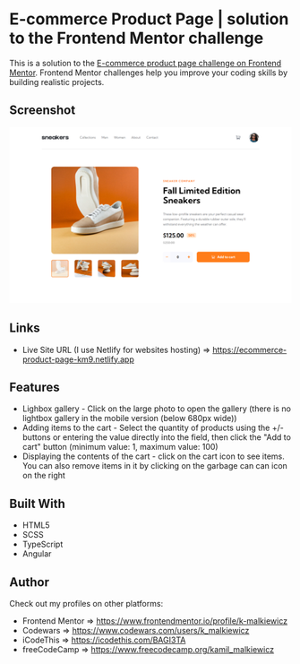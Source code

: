 # E-commerce Product Page | solution to the Frontend Mentor challenge

This is a solution to the [E-commerce product page challenge on Frontend Mentor](https://www.frontendmentor.io/challenges/ecommerce-product-page-UPsZ9MJp6). Frontend Mentor challenges help you improve your coding skills by building realistic projects.

## Screenshot

![](/src/assets/screenshot/screenshot.png)

## Links

- Live Site URL (I use Netlify for websites hosting) ⇒ https://ecommerce-product-page-km9.netlify.app

## Features

- Lighbox gallery - Click on the large photo to open the gallery (there is no lightbox gallery in the mobile version (below 680px wide))
- Adding items to the cart - Select the quantity of products using the +/- buttons or entering the value directly into the field, then click the "Add to cart" button (minimum value: 1, maximum value: 100)
- Displaying the contents of the cart - click on the cart icon to see items. You can also remove items in it by clicking on the garbage can can icon on the right

## Built With

- HTML5
- SCSS
- TypeScript
- Angular

## Author

Check out my profiles on other platforms:

- Frontend Mentor ⇒ https://www.frontendmentor.io/profile/k-malkiewicz
- Codewars ⇒ https://www.codewars.com/users/k_malkiewicz
- iCodeThis ⇒ https://icodethis.com/BAGI3TA
- freeCodeCamp ⇒ https://www.freecodecamp.org/kamil_malkiewicz